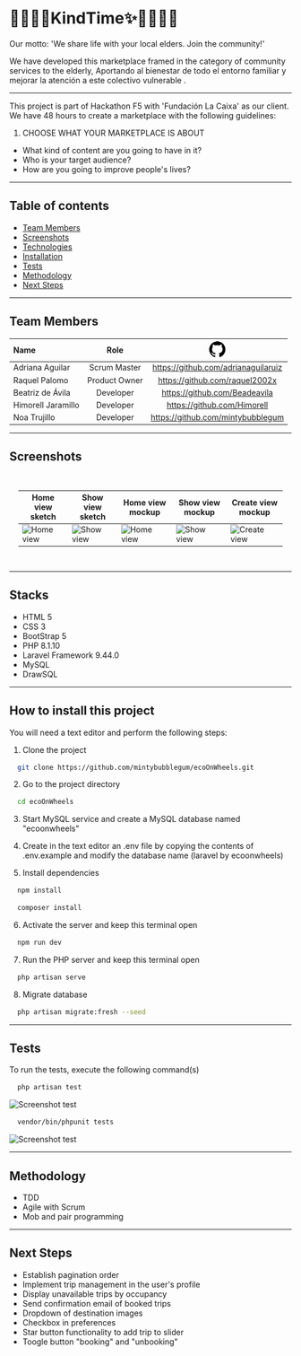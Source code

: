 #  👵🏼👨✨KindTime✨👴🏿👩‍🦰

Our motto: 'We share life with your local elders. Join the community!'

We have developed this marketplace framed in the category of community services to the elderly, Aportando  al bienestar de todo el entorno familiar y mejorar la atención a este colectivo vulnerable .

***

This project is part of Hackathon F5 with 'Fundación La Caixa' as our client. We have 48 hours to create a marketplace with the following guidelines:
1. CHOOSE WHAT YOUR MARKETPLACE IS ABOUT
- What kind of content are you going to have in it?
- Who is your target audience?
- How are you going to improve people's lives?

***

## Table of contents
* [Team Members](#team-members)
* [Screenshots](#screenshots)
* [Technologies](#stacks)
* [Installation](#how-to-install-this-project)
* [Tests](#tests)
* [Methodology](#methodology)
* [Next Steps](#next-steps)

***

## Team Members

| Name | Role | <img src="https://github.com/Yelose/Yelose/blob/main/img/github.png" width="30px" height="30px"> |
| :--- | :---: | :---: |
| Adriana Aguilar |  Scrum Master | https://github.com/adrianaguilaruiz |
| Raquel Palomo | Product Owner | https://github.com/raquel2002x |
| Beatriz de Ávila | Developer | https://github.com/Beadeavila |
| Himorell Jaramillo | Developer | https://github.com/Himorell |
| Noa Trujillo | Developer| https://github.com/mintybubblegum |

***

## Screenshots

<div style="heigth:auto; display:flex; flex-wrap:wrap; justify-content:center; padding:1rem">

| Home view sketch | Show view sketch | Home view mockup | Show view mockup | Create view mockup |
| --- | --- | --- | --- | --- |
| <img style="width:150px;" src="https://user-images.githubusercontent.com/98114939/210433972-aea85b9d-5f19-4af2-96bd-72ec35a681ea.png" alt="Home view"/> | <img style="width:150px;" src="https://user-images.githubusercontent.com/98114939/210434007-f0b7288b-e031-472a-8cd2-6970ef1cc6d5.png" alt="Show view"/> | <img style="width:150px;" src="https://user-images.githubusercontent.com/98114939/210436616-e26a4ff3-1b9a-4caa-98d1-c6f48d1fcb68.png" alt="Home view"/> | <img style="width:150px;" src="https://user-images.githubusercontent.com/98114939/210436641-37b45b15-5685-4f98-b051-ed40e0f3780d.png" alt="Show view"/> | <img style="width:75px;" src="https://user-images.githubusercontent.com/98114939/211341367-187230a2-f308-4399-850c-82a564ad443e.png" alt="Create view"/> |

</div>

***

## Stacks

- HTML 5
- CSS 3
- BootStrap 5
- PHP 8.1.10
- Laravel Framework 9.44.0
- MySQL
- DrawSQL
***

## How to install this project

You will need a text editor and perform the following steps:

1. Clone the project
```bash
  git clone https://github.com/mintybubblegum/ecoOnWheels.git
```

2. Go to the project directory
```bash
  cd ecoOnWheels
```

3. Start MySQL service and create a MySQL database named "ecoonwheels"

4. Create in the text editor an .env file by copying the contents of .env.example and modify the database name (laravel by ecoonwheels)

5. Install dependencies
```bash
  npm install
```
```bash
  composer install
```

6. Activate the server and keep this terminal open
```bash
  npm run dev
```

7. Run the PHP server and keep this terminal open
```bash
  php artisan serve
```

8. Migrate database
```bash
  php artisan migrate:fresh --seed
```

***

## Tests
To run the tests, execute the following command(s)
```bash
  php artisan test
```
<img width="259" alt="Screenshot test" src="https://user-images.githubusercontent.com/98114939/213283029-289028e1-0b25-445c-823d-eb97f476d4e6.png">

```bash
  vendor/bin/phpunit tests
```

<img width="370" alt="Screenshot test" src="https://user-images.githubusercontent.com/98114939/213283195-6b66fa87-9893-4681-9ee5-42ae2105b08b.png">

***

## Methodology
- TDD
- Agile with Scrum
- Mob and pair programming
***

## Next Steps
- Establish pagination order
- Implement trip management in the user's profile
- Display unavailable trips by occupancy
- Send confirmation email of booked trips
- Dropdown of destination images
- Checkbox in preferences
- Star button functionality to add trip to slider
- Toogle button "booking" and "unbooking"



